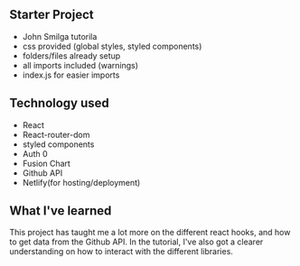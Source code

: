 ## Starter Project
- John Smilga tutorila
- css provided (global styles, styled components)
- folders/files already setup
- all imports included (warnings)
- index.js for easier imports

## Technology used
- React
- React-router-dom
- styled components
- Auth 0
- Fusion Chart
- Github API
- Netlify(for hosting/deployment)

## What I've learned

This project has taught me a lot more on the different react hooks, and how to get data from
the Github API. In the tutorial, I've also got a clearer understanding on how to interact with 
the different libraries. 

